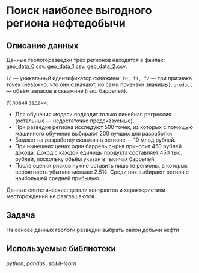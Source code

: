# Поиск наиболее выгодного региона нефтедобычи


## Описание данных

Данные геологоразведки трёх регионов находятся в файлах: 
geo_data_0.csv. 
geo_data_1.csv. 
geo_data_2.csv. 

`id` — уникальный идентификатор скважины;
`f0, f1, f2` — три признака точек (неважно, что они означают, но сами признаки значимы);
`product` — объём запасов в скважине (тыс. баррелей).

Условия задачи:
- Для обучения модели подходит только линейная регрессия (остальные — недостаточно предсказуемые).
- При разведке региона исследуют 500 точек, из которых с помощью машинного обучения выбирают 200 лучших для разработки.
- Бюджет на разработку скважин в регионе — 10 млрд рублей.
- При нынешних ценах один баррель сырья приносит 450 рублей дохода. Доход с каждой единицы продукта составляет 450 тыс. рублей, поскольку объём указан в тысячах баррелей.
- После оценки рисков нужно оставить лишь те регионы, в которых вероятность убытков меньше 2.5%. Среди них выбирают регион с наибольшей средней прибылью.

Данные синтетические: детали контрактов и характеристики месторождений не разглашаются.

## Задача

На основе данных геологи разведки выбрать район добычи нефти

## Используемые библиотеки
*python*, *pandas*, *scikit-learn*